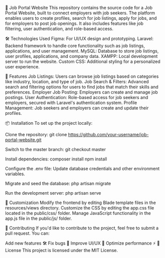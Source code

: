 💼 Job Portal Website
This repository contains the source code for a Job Portal Website, built to connect employers with job seekers. The platform enables users to create profiles, search for job listings, apply for jobs, and for employers to post job openings. It also includes features like job filtering, user authentication, and role-based access.

🛠️ Technologies Used
Figma: For UI/UX design and prototyping.
Laravel: Backend framework to handle core functionality such as job listings, applications, and user management.
MySQL: Database to store job listings, user profiles, applications, and company data.
XAMPP: Local development server to run the website.
Custom CSS: Additional styling for a personalized user experience.

🚀 Features
Job Listings: Users can browse job listings based on categories like industry, location, and type of job.
Job Search & Filters: Advanced search and filtering options for users to find jobs that match their skills and preferences.
Employer Job Posting: Employers can create and manage job postings.
User Authentication: Role-based access for job seekers and employers, secured with Laravel's authentication system.
Profile Management: Job seekers and employers can create and update their profiles.

📦 Installation
To set up the project locally:

Clone the repository:
git clone https://github.com/your-username/job-portal-website.git

Switch to the master branch:
git checkout master

Install dependencies:
composer install
npm install

Configure the .env file:
Update database credentials and other environment variables.

Migrate and seed the database:
php artisan migrate

Run the development server:
php artisan serve

🎨 Customization
Modify the frontend by editing Blade template files in the resources/views directory.
Customize the CSS by editing the app.css file located in the public/css/ folder.
Manage JavaScript functionality in the app.js file in the public/js/ folder.

🤝 Contributing
If you'd like to contribute to the project, feel free to submit a pull request. You can:

Add new features 🛠️
Fix bugs 🐛
Improve UI/UX 🎨
Optimize performance ⚡
📄 License
This project is licensed under the MIT License.
